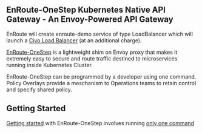 ## EnRoute-OneStep Kubernetes Native API Gateway - An Envoy-Powered API Gateway
EnRoute will create enroute-demo service of type LoadBalancer which will launch a [Civo Load Balancer](https://www.civo.com/load-balancers) (at an additional charge).

[EnRoute-OneStep](https://www.getenroute.io/) is a lightweight shim on Envoy proxy that makes it extremely easy to secure and route traffic destined to microservices running inside Kubernetes Cluster.

EnRoute-OneStep can be programmed by a developer using one command. Policy Overlays provide a meschanism to Operations teams to retain control and specify shared policy.

## Getting Started

[Getting started](https://docs.getenroute.io/docs/prologue/introduction/) with EnRoute-OneStep involves running [only one command](https://docs.getenroute.io/docs/prologue/getting-started-standalone/)
